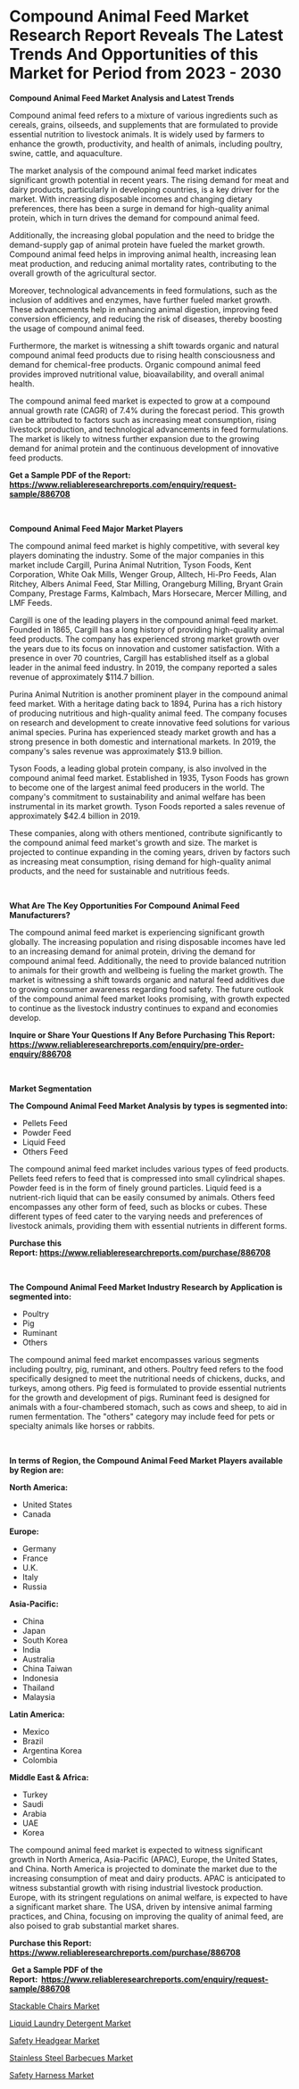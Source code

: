 <p><h1>Compound Animal Feed Market Research Report Reveals The Latest Trends And Opportunities of this Market for Period from 2023 - 2030</h1></p><p><strong>Compound Animal Feed Market Analysis and Latest Trends</strong></p>
<p><p>Compound animal feed refers to a mixture of various ingredients such as cereals, grains, oilseeds, and supplements that are formulated to provide essential nutrition to livestock animals. It is widely used by farmers to enhance the growth, productivity, and health of animals, including poultry, swine, cattle, and aquaculture.</p><p>The market analysis of the compound animal feed market indicates significant growth potential in recent years. The rising demand for meat and dairy products, particularly in developing countries, is a key driver for the market. With increasing disposable incomes and changing dietary preferences, there has been a surge in demand for high-quality animal protein, which in turn drives the demand for compound animal feed.</p><p>Additionally, the increasing global population and the need to bridge the demand-supply gap of animal protein have fueled the market growth. Compound animal feed helps in improving animal health, increasing lean meat production, and reducing animal mortality rates, contributing to the overall growth of the agricultural sector.</p><p>Moreover, technological advancements in feed formulations, such as the inclusion of additives and enzymes, have further fueled market growth. These advancements help in enhancing animal digestion, improving feed conversion efficiency, and reducing the risk of diseases, thereby boosting the usage of compound animal feed.</p><p>Furthermore, the market is witnessing a shift towards organic and natural compound animal feed products due to rising health consciousness and demand for chemical-free products. Organic compound animal feed provides improved nutritional value, bioavailability, and overall animal health.</p><p>The compound animal feed market is expected to grow at a compound annual growth rate (CAGR) of 7.4% during the forecast period. This growth can be attributed to factors such as increasing meat consumption, rising livestock production, and technological advancements in feed formulations. The market is likely to witness further expansion due to the growing demand for animal protein and the continuous development of innovative feed products.</p></p>
<p><strong>Get a Sample PDF of the Report:&nbsp; <a href="https://www.reliableresearchreports.com/enquiry/request-sample/886708">https://www.reliableresearchreports.com/enquiry/request-sample/886708</a></strong></p>
<p>&nbsp;</p>
<p><strong>Compound Animal Feed Major Market Players</strong></p>
<p><p>The compound animal feed market is highly competitive, with several key players dominating the industry. Some of the major companies in this market include Cargill, Purina Animal Nutrition, Tyson Foods, Kent Corporation, White Oak Mills, Wenger Group, Alltech, Hi-Pro Feeds, Alan Ritchey, Albers Animal Feed, Star Milling, Orangeburg Milling, Bryant Grain Company, Prestage Farms, Kalmbach, Mars Horsecare, Mercer Milling, and LMF Feeds.</p><p>Cargill is one of the leading players in the compound animal feed market. Founded in 1865, Cargill has a long history of providing high-quality animal feed products. The company has experienced strong market growth over the years due to its focus on innovation and customer satisfaction. With a presence in over 70 countries, Cargill has established itself as a global leader in the animal feed industry. In 2019, the company reported a sales revenue of approximately $114.7 billion.</p><p>Purina Animal Nutrition is another prominent player in the compound animal feed market. With a heritage dating back to 1894, Purina has a rich history of producing nutritious and high-quality animal feed. The company focuses on research and development to create innovative feed solutions for various animal species. Purina has experienced steady market growth and has a strong presence in both domestic and international markets. In 2019, the company's sales revenue was approximately $13.9 billion.</p><p>Tyson Foods, a leading global protein company, is also involved in the compound animal feed market. Established in 1935, Tyson Foods has grown to become one of the largest animal feed producers in the world. The company's commitment to sustainability and animal welfare has been instrumental in its market growth. Tyson Foods reported a sales revenue of approximately $42.4 billion in 2019.</p><p>These companies, along with others mentioned, contribute significantly to the compound animal feed market's growth and size. The market is projected to continue expanding in the coming years, driven by factors such as increasing meat consumption, rising demand for high-quality animal products, and the need for sustainable and nutritious feeds.</p></p>
<p>&nbsp;</p>
<p><strong>What Are The Key Opportunities For Compound Animal Feed Manufacturers?</strong></p>
<p><p>The compound animal feed market is experiencing significant growth globally. The increasing population and rising disposable incomes have led to an increasing demand for animal protein, driving the demand for compound animal feed. Additionally, the need to provide balanced nutrition to animals for their growth and wellbeing is fueling the market growth. The market is witnessing a shift towards organic and natural feed additives due to growing consumer awareness regarding food safety. The future outlook of the compound animal feed market looks promising, with growth expected to continue as the livestock industry continues to expand and economies develop.</p></p>
<p><strong>Inquire or Share Your Questions If Any Before Purchasing This Report: <a href="https://www.reliableresearchreports.com/enquiry/pre-order-enquiry/886708">https://www.reliableresearchreports.com/enquiry/pre-order-enquiry/886708</a></strong></p>
<p>&nbsp;</p>
<p><strong>Market Segmentation</strong></p>
<p><strong>The Compound Animal Feed Market Analysis by types is segmented into:</strong></p>
<p><ul><li>Pellets Feed</li><li>Powder Feed</li><li>Liquid Feed</li><li>Others Feed</li></ul></p>
<p><p>The compound animal feed market includes various types of feed products. Pellets feed refers to feed that is compressed into small cylindrical shapes. Powder feed is in the form of finely ground particles. Liquid feed is a nutrient-rich liquid that can be easily consumed by animals. Others feed encompasses any other form of feed, such as blocks or cubes. These different types of feed cater to the varying needs and preferences of livestock animals, providing them with essential nutrients in different forms.</p></p>
<p><strong>Purchase this Report:&nbsp;<a href="https://www.reliableresearchreports.com/purchase/886708">https://www.reliableresearchreports.com/purchase/886708</a></strong></p>
<p>&nbsp;</p>
<p><strong>The Compound Animal Feed Market Industry Research by Application is segmented into:</strong></p>
<p><ul><li>Poultry</li><li>Pig</li><li>Ruminant</li><li>Others</li></ul></p>
<p><p>The compound animal feed market encompasses various segments including poultry, pig, ruminant, and others. Poultry feed refers to the food specifically designed to meet the nutritional needs of chickens, ducks, and turkeys, among others. Pig feed is formulated to provide essential nutrients for the growth and development of pigs. Ruminant feed is designed for animals with a four-chambered stomach, such as cows and sheep, to aid in rumen fermentation. The "others" category may include feed for pets or specialty animals like horses or rabbits.</p></p>
<p>&nbsp;</p>
<p><strong>In terms of Region, the Compound Animal Feed Market Players available by Region are:</strong></p>
<p>
    <p> <strong> North America: </strong>
        <ul>
            <li>United States</li>
            <li>Canada</li>
        </ul>
        </p> 
    <p> <strong> Europe: </strong>
        <ul>
            <li>Germany</li>
            <li>France</li>
            <li>U.K.</li>
            <li>Italy</li>
            <li>Russia</li>
        </ul>
        </p> 
    <p> <strong> Asia-Pacific: </strong>
        <ul>
            <li>China</li>
            <li>Japan</li>
            <li>South Korea</li>
            <li>India</li>
            <li>Australia</li>
            <li>China Taiwan</li>
            <li>Indonesia</li>
            <li>Thailand</li>
            <li>Malaysia</li>
        </ul>
        </p> 
    <p> <strong> Latin America: </strong>
        <ul>
            <li>Mexico</li>
            <li>Brazil</li>
            <li>Argentina Korea</li>
            <li>Colombia</li>
        </ul>
        </p> 
    <p> <strong> Middle East & Africa: </strong>
        <ul>
            <li>Turkey</li>
            <li>Saudi</li>
            <li>Arabia</li>
            <li>UAE</li>
            <li>Korea</li>
        </ul>
    </p>
    </p>
<p><p>The compound animal feed market is expected to witness significant growth in North America, Asia-Pacific (APAC), Europe, the United States, and China. North America is projected to dominate the market due to the increasing consumption of meat and dairy products. APAC is anticipated to witness substantial growth with rising industrial livestock production. Europe, with its stringent regulations on animal welfare, is expected to have a significant market share. The USA, driven by intensive animal farming practices, and China, focusing on improving the quality of animal feed, are also poised to grab substantial market shares.</p></p>
<p><strong>Purchase this Report: <a href="https://www.reliableresearchreports.com/purchase/886708">https://www.reliableresearchreports.com/purchase/886708</a></strong></p>
<p>&nbsp;<strong>Get a Sample PDF of the Report:&nbsp;&nbsp;<a href="https://www.reliableresearchreports.com/enquiry/request-sample/886708">https://www.reliableresearchreports.com/enquiry/request-sample/886708</a></strong></p>
<p><strong></strong></p>
<p><p><a href="https://medium.com/@melissaarnold2022/stackable-chairs-market-outlook-industry-overview-and-forecast-2023-to-2030-19c4ad9d6b98">Stackable Chairs Market</a></p><p><a href="https://medium.com/@greisdukagjini2014/liquid-laundry-detergent-market-size-cagr-trends-2024-2030-502a83b046eb">Liquid Laundry Detergent Market</a></p><p><a href="https://medium.com/@anamariaagolli86/safety-headgear-market-furnishes-information-on-market-share-market-trends-and-market-growth-9caf672d98c9">Safety Headgear Market</a></p><p><a href="https://medium.com/@heatherhall44/stainless-steel-barbecues-market-insight-market-trends-growth-forecasted-from-2023-to-2030-e207089af441">Stainless Steel Barbecues Market</a></p><p><a href="https://medium.com/@jessicaelliott65/safety-harness-market-the-key-to-successful-business-strategy-forecast-till-2030-e1cb14d25af2">Safety Harness Market</a></p></p>